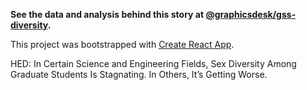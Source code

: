 **See the data and analysis behind this story at [@graphicsdesk/gss-diversity](https://github.com/graphicsdesk/gss-diversity).**

This project was bootstrapped with [Create React App](https://github.com/facebook/create-react-app).

HED: In Certain Science and Engineering Fields, Sex Diversity Among Graduate Students Is Stagnating. In Others, It’s Getting Worse.
